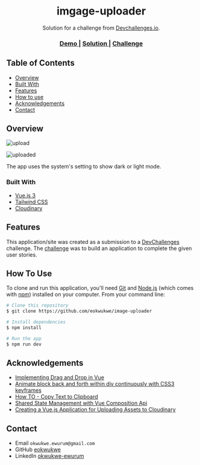 <h1 align="center">imgage-uploader</h1>

<div align="center">
   Solution for a challenge from  <a href="http://devchallenges.io" target="_blank">Devchallenges.io</a>.
</div>

<div align="center">
  <h3>
    <a href="https://uploadar.netlify.app/">
      Demo
    </a>
    <span> | </span>
    <a href="https://github.com/eokwukwe/image-uploader">
      Solution
    </a>
    <span> | </span>
    <a href="https://devchallenges.io/challenges/O2iGT9yBd6xZBrOcVirx">
      Challenge
    </a>
  </h3>
</div>

## Table of Contents

- [Overview](#overview)
- [Built With](#built-with)
- [Features](#features)
- [How to use](#how-to-use)
- [Acknowledgements](#acknowledgements)
- [Contact](#contact)


## Overview

![upload](https://res.cloudinary.com/fcode/image/upload/v1610224950/devchallenges-one/shot-two_fz7ywe.png)

![uploaded](https://res.cloudinary.com/fcode/image/upload/v1610224909/devchallenges-one/shot-one_wqioc2.png)

The app uses the system's setting to show dark or light mode.



### Built With

<!-- This section should list any major frameworks that you built your project using. Here are a few examples.-->

- [Vue.js 3](https://v3.vuejs.org/)
- [Tailwind CSS](https://tailwindcss.com/)
- [Cloudinary](https://cloudinary.com/)

## Features

<!-- List the features of your application or follow the template. Don't share the figma file here :) -->

This application/site was created as a submission to a [DevChallenges](https://devchallenges.io/challenges) challenge. The [challenge](https://devchallenges.io/challenges/O2iGT9yBd6xZBrOcVirx) was to build an application to complete the given user stories.

## How To Use

To clone and run this application, you'll need [Git](https://git-scm.com) and [Node.js](https://nodejs.org/en/download/) (which comes with [npm](http://npmjs.com)) installed on your computer. From your command line:

```bash
# Clone this repository
$ git clone https://github.com/eokwukwe/image-uploader

# Install dependencies
$ npm install

# Run the app
$ npm run dev
```

## Acknowledgements

- [Implementing Drag and Drop in Vue](https://www.wrappixel.com/vue-js-drag-and-drop/)
- [Animate block back and forth within div continuously with CSS3 keyframes](https://stackoverflow.com/questions/28733791/animate-block-back-and-forth-within-div-continuously-with-css3-keyframes)
- [How TO - Copy Text to Clipboard](https://www.w3schools.com/howto/howto_js_copy_clipboard.asp)
- [Shared State Management with Vue Composition Api](https://dev.to/nonso/shared-state-management-with-vue-composition-api-2938)
- [Creating a Vue.js Application for Uploading Assets to Cloudinary](https://support.cloudinary.com/hc/en-us/articles/360011139699-Creating-a-Vue-js-Application-for-Uploading-Assets-to-Cloudinary)

## Contact

- Email `okwukwe.ewurum@gmail.com`
- GitHub [eokwukwe](https://{github.com/eokwukwe})
- LinkedIn [okwukwe-ewurum](https://www.linkedin.com/in/okwukwe-ewurum-1625a338/)
